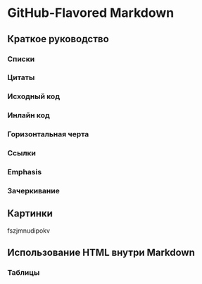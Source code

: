 # GitHub-Flavored Markdown

## Краткое руководство

### Списки

### Цитаты

### Исходный код

### Инлайн код

### Горизонтальная черта

### Ссылки

### Emphasis

### Зачеркивание

## Картинки

fszjmnudipokv

## Использование HTML внутри Markdown

### Таблицы